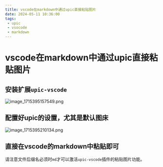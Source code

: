 ```yaml
---
title: vscode在markdown中通过upic直接粘贴图片
date: 2024-05-11 10:36:00
tags: 
 - upic
 - vsocode
 - markdown
---
```


# vscode在markdown中通过upic直接粘贴图片


## 安装扩展`upic-vscode`
![image_1715395157549.png](https://cdn.jsdelivr.net/gh/makaspacex/PictureZone@main/uPic/image_1715395157549.png)


## 配置好upic的设置，尤其是默认图床
![image_1715395210134.png](https://cdn.jsdelivr.net/gh/makaspacex/PictureZone@main/uPic/image_1715395210134.png)


## 直接在vscode的markdown中粘贴即可
请注意文件后缀名必须时`md`才可以激活`upic-vscode`插件的粘贴图片功能。